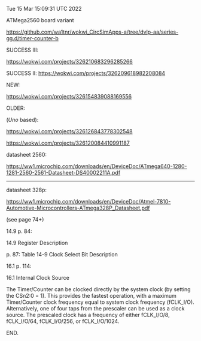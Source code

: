 Tue 15 Mar 15:09:31 UTC 2022

ATMega2560 board variant

  https://github.com/wa1tnr/wokwi_CircSimApps-a/tree/dvlp-aa/series-gg.d/timer-counter-b
  
SUCCESS III:

  https://wokwi.com/projects/326210683296285266



SUCCESS II:
  https://wokwi.com/projects/326209618982208084

NEW:

  https://wokwi.com/projects/326154839088169556


OLDER:

(*Uno* based):

  https://wokwi.com/projects/326126843778302548

  https://wokwi.com/projects/326120084410991187

datasheet 2560:

  https://ww1.microchip.com/downloads/en/DeviceDoc/ATmega640-1280-1281-2560-2561-Datasheet-DS40002211A.pdf


 - - -


datasheet 328p:

  https://ww1.microchip.com/downloads/en/DeviceDoc/Atmel-7810-Automotive-Microcontrollers-ATmega328P_Datasheet.pdf

(see page 74+)

14.9 p. 84:

14.9 Register Description

p. 87:
Table 14-9 Clock Select Bit Description

16.1 p. 114:

16.1 Internal Clock Source

The Timer/Counter can be clocked directly by the system clock (by setting the CSn2:0 = 1). This provides the fastest operation, with a maximum Timer/Counter clock frequency equal to system clock frequency (fCLK_I/O). Alternatively, one of four taps from the prescaler can be used as a clock source. The prescaled clock has a frequency of either fCLK_I/O/8, fCLK_I/O/64, fCLK_I/O/256, or fCLK_I/O/1024.

END.
